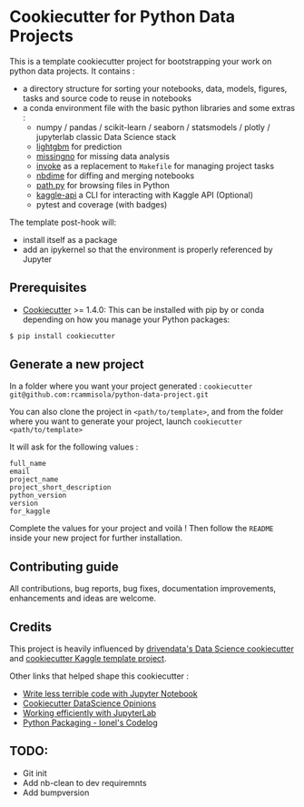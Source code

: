 # Cookiecutter for Python Data Projects

This is a template cookiecutter project for bootstrapping your work on python data projects. It contains :

- a directory structure for sorting your notebooks, data, models, figures, tasks and source code to reuse in notebooks
- a conda environment file with the basic python libraries and some extras :
  - numpy / pandas / scikit-learn / seaborn / statsmodels / plotly / jupyterlab classic Data Science stack
  - [lightgbm](https://lightgbm.readthedocs.io/en/latest/) for prediction
  - [missingno](https://github.com/ResidentMario/missingno) for missing data analysis
  - [invoke](http://docs.pyinvoke.org/) as a replacement to `Makefile` for managing project tasks
  - [nbdime](https://github.com/jupyter/nbdime) for diffing and merging notebooks
  - [path.py](https://pathpy.readthedocs.io/en/stable/) for browsing files in Python
  - [kaggle-api](https://github.com/Kaggle/kaggle-api) a CLI for interacting with Kaggle API (Optional)
  - pytest and coverage (with badges)

The template post-hook will: 
* install itself as a package
* add an ipykernel so that the environment is properly referenced by Jupyter

## Prerequisites

- [Cookiecutter](https://github.com/audreyr/cookiecutter) >= 1.4.0: This can be installed with pip by or conda depending on how you manage your Python packages:

```bash
$ pip install cookiecutter
```

## Generate a new project

In a folder where you want your project generated :
`cookiecutter git@github.com:rcammisola/python-data-project.git`

You can also clone the project in `<path/to/template>`,
and from the folder where you want to generate your project, launch `cookiecutter <path/to/template>`

It will ask for the following values :

```
full_name
email
project_name
project_short_description
python_version
version
for_kaggle
```

Complete the values for your project and voilà ! Then follow the `README` inside your new project for further installation.

## Contributing guide

All contributions, bug reports, bug fixes, documentation improvements, enhancements and ideas are welcome.

## Credits

This project is heavily influenced by [drivendata's Data Science cookiecutter](https://github.com/drivendata/cookiecutter-data-science) 
and [cookiecutter Kaggle template project](https://github.com/andfanilo/cookiecutter-kaggle).

Other links that helped shape this cookiecutter :

- [Write less terrible code with Jupyter Notebook](https://blog.godatadriven.com/write-less-terrible-notebook-code)
- [Cookiecutter DataScience Opinions](http://drivendata.github.io/cookiecutter-data-science/#opinions)
- [Working efficiently with JupyterLab](https://florianwilhelm.info/2018/11/working_efficiently_with_jupyter_lab/)
- [Python Packaging - Ionel's Codelog](https://blog.ionelmc.ro/2014/05/25/python-packaging/#the-structure)

## TODO:

* Git init
* Add nb-clean to dev requiremnts
* Add bumpversion

